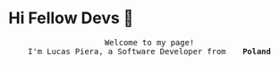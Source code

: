 # Hi Fellow Devs :wave:

<p align="center">
  <samp>
    Welcome to my page! </br> I'm Lucas Piera, a Software Developer from <img src="https://img.icons8.com/color/48/000000/poland-circular.png" width="13"/> <b>Poland</b>
  </samp>
</p>

